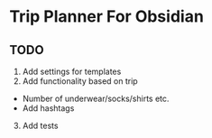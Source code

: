 # Trip Planner For Obsidian

## TODO
1. Add settings for templates
2. Add functionality based on trip
- Number of underwear/socks/shirts etc.
- Add hashtags
3. Add tests
